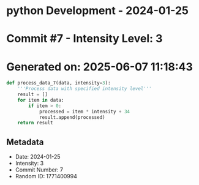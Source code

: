 ﻿# python Development - 2024-01-25
# Commit #7 - Intensity Level: 3
# Generated on: 2025-06-07 11:18:43
```python
def process_data_7(data, intensity=3):
    '''Process data with specified intensity level'''
    result = []
    for item in data:
        if item > 0:
            processed = item * intensity + 34
            result.append(processed)
    return result
```
## Metadata
- Date: 2024-01-25
- Intensity: 3
- Commit Number: 7
- Random ID: 1771400994
